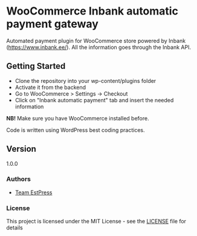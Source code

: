 # WooCommerce Inbank automatic payment gateway
Automated payment plugin for WooCommerce store powered by Inbank (https://www.inbank.ee/). All the information goes through the Inbank API.

## Getting Started
<ul>
  <li>Clone the repository into your wp-content/plugins folder</li>
  <li>Activate it from the backend</li>
  <li>Go to WooCommerce > Settings -> Checkout</li>
  <li>Click on "Inbank automatic payment" tab and insert the needed information</li>
</ul>
<p><strong>NB!</strong> Make sure you have WooCommerce installed before.</p>

Code is written using WordPress best coding practices.

## Version
1.0.0

### Authors
<ul>
  <li>
    <a href="https://estpress.com">Team EstPress</a>
  </li>
</ul>

### License
This project is licensed under the MIT License - see the <a href="https://github.com/EstPress/woocommerce-inbank-payment-gateway/blob/master/LICENSE">LICENSE</a> file for details
